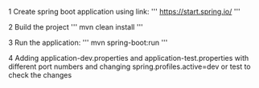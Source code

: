 1 Create spring boot application using link:
'''
https://start.spring.io/
'''

2 Build the project
'''
mvn clean install
'''

3 Run the application:
'''
mvn spring-boot:run
'''

4 Adding application-dev.properties and application-test.properties with different port numbers
 and changing spring.profiles.active=dev or test to check the changes